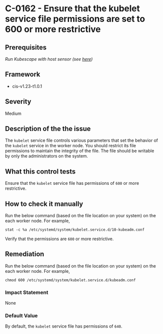 # C-0162 - Ensure that the kubelet service file permissions are set to 600 or more restrictive

## Prerequisites
 *Run Kubescape with host sensor (see [here](https://hub.armo.cloud/docs/host-sensor))*
 
## Framework
* cis-v1.23-t1.0.1
 
## Severity
Medium

## Description of the the issue
The `kubelet` service file controls various parameters that set the behavior of the `kubelet` service in the worker node. You should restrict its file permissions to maintain the integrity of the file. The file should be writable by only the administrators on the system.
 
## What this control tests 
Ensure that the `kubelet` service file has permissions of `600` or more restrictive.
 
## How to check it manually 
Run the below command (based on the file location on your system) on the each worker node. For example,

 
```
stat -c %a /etc/systemd/system/kubelet.service.d/10-kubeadm.conf

```
 Verify that the permissions are `600` or more restrictive.
 
## Remediation
Run the below command (based on the file location on your system) on the each worker node. For example,

 
```
chmod 600 /etc/systemd/system/kubelet.service.d/kubeadm.conf

```
 
### Impact Statement
None
 
### Default Value
By default, the `kubelet` service file has permissions of `640`.
 
